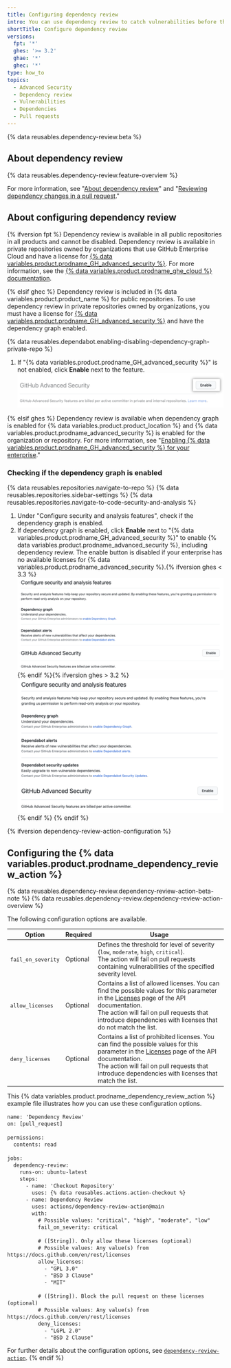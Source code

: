 ```yaml
---
title: Configuring dependency review
intro: You can use dependency review to catch vulnerabilities before they are added to your project.
shortTitle: Configure dependency review
versions:
  fpt: '*'
  ghes: '>= 3.2'
  ghae: '*'
  ghec: '*'
type: how_to
topics:
  - Advanced Security
  - Dependency review
  - Vulnerabilities
  - Dependencies
  - Pull requests
---
```


{% data reusables.dependency-review.beta %}

## About dependency review

{% data reusables.dependency-review.feature-overview %}   

For more information, see "[About dependency review](/code-security/supply-chain-security/understanding-your-software-supply-chain/about-dependency-review)" and "[Reviewing dependency changes in a pull request](/pull-requests/collaborating-with-pull-requests/reviewing-changes-in-pull-requests/reviewing-dependency-changes-in-a-pull-request)."

## About configuring dependency review

{% ifversion fpt %}
Dependency review is available in all public repositories in all products and cannot be disabled. Dependency review is available in private repositories owned by organizations that use GitHub Enterprise Cloud and have a license for [{% data variables.product.prodname_GH_advanced_security %}](/get-started/learning-about-github/about-github-advanced-security). For more information, see the [{% data variables.product.prodname_ghe_cloud %} documentation](/enterprise-cloud@latest/code-security/supply-chain-security/understanding-your-software-supply-chain/configuring-dependency-review).

{% elsif ghec %}
Dependency review is included in {% data variables.product.product_name %} for public repositories. To use dependency review in private repositories owned by organizations, you must have a license for [{% data variables.product.prodname_GH_advanced_security %}](/get-started/learning-about-github/about-github-advanced-security) and have the dependency graph enabled.

{% data reusables.dependabot.enabling-disabling-dependency-graph-private-repo %}
1. If "{% data variables.product.prodname_GH_advanced_security %}" is not enabled, click **Enable** next to the feature.
   ![Screenshot of GitHub Advanced Security feature with "Enable" button emphasized](/assets/images/help/security/enable-ghas-private-repo.png)

{% elsif ghes %}
Dependency review is available when dependency graph is enabled for {% data variables.product.product_location %} and {% data variables.product.prodname_advanced_security %} is enabled for the organization or repository. For more information, see "[Enabling {% data variables.product.prodname_GH_advanced_security %} for your enterprise](/admin/code-security/managing-github-advanced-security-for-your-enterprise/enabling-github-advanced-security-for-your-enterprise)."

### Checking if the dependency graph is enabled


{% data reusables.repositories.navigate-to-repo %}
{% data reusables.repositories.sidebar-settings %}
{% data reusables.repositories.navigate-to-code-security-and-analysis %}
1. Under "Configure security and analysis features", check if the dependency graph is enabled. 
1. If dependency graph is enabled, click **Enable** next to "{% data variables.product.prodname_GH_advanced_security %}" to enable {% data variables.product.prodname_advanced_security %}, including dependency review. The enable button is disabled if your enterprise has no available licenses for {% data variables.product.prodname_advanced_security %}.{% ifversion ghes < 3.3 %}
  ![Screenshot of "Code security and analysis" features"](/assets/images/enterprise/3.2/repository/code-security-and-analysis-enable-ghas-3.2.png){% endif %}{% ifversion ghes > 3.2 %}
    ![Screenshot of "Code security and analysis" features"](/assets/images/enterprise/3.4/repository/code-security-and-analysis-enable-ghas-3.4.png){% endif %}
{% endif %}

{% ifversion dependency-review-action-configuration %}
## Configuring the {% data variables.product.prodname_dependency_review_action %}

{% data reusables.dependency-review.dependency-review-action-beta-note %}
{% data reusables.dependency-review.dependency-review-action-overview %}

The following configuration options are available.

| Option | Required | Usage |
|------------------|-------------------------------|--------|
| `fail_on_severity` | Optional | Defines the threshold for level of severity (`low`, `moderate`, `high`, `critical`).</br>The action will fail on pull requests containing vulnerabilities of the specified severity level. |
| `allow_licenses` | Optional | Contains a list of allowed licenses. You can find the possible values for this parameter in the [Licenses](https://docs.github.com/en/rest/licenses) page of the API documentation.</br>The action will fail on pull requests that introduce dependencies with licenses that do not match the list.|
| `deny_licenses` | Optional | Contains a list of prohibited licenses. You can find the possible values for this parameter in the [Licenses](https://docs.github.com/en/rest/licenses) page of the API documentation.</br>The action will fail on pull requests that introduce dependencies with licenses that match the list.|

This {% data variables.product.prodname_dependency_review_action %} example file illustrates how you can use these configuration options.

```yaml{:copy}
name: 'Dependency Review'
on: [pull_request]

permissions:
  contents: read

jobs:
  dependency-review:
    runs-on: ubuntu-latest
    steps:
      - name: 'Checkout Repository'
        uses: {% data reusables.actions.action-checkout %}
      - name: Dependency Review
        uses: actions/dependency-review-action@main
        with:
          # Possible values: "critical", "high", "moderate", "low" 
          fail_on_severity: critical

          # ([String]). Only allow these licenses (optional)
          # Possible values: Any value(s) from https://docs.github.com/en/rest/licenses 
          allow_licenses:
            - "GPL 3.0"
            - "BSD 3 Clause"
            - "MIT"

          # ([String]). Block the pull request on these licenses (optional)
          # Possible values: Any value(s) from https://docs.github.com/en/rest/licenses 
          deny_licenses:
            - "LGPL 2.0"
            - "BSD 2 Clause"
```

For further details about the configuration options, see [`dependency-review-action`](https://github.com/actions/dependency-review-action#readme).
{% endif %}